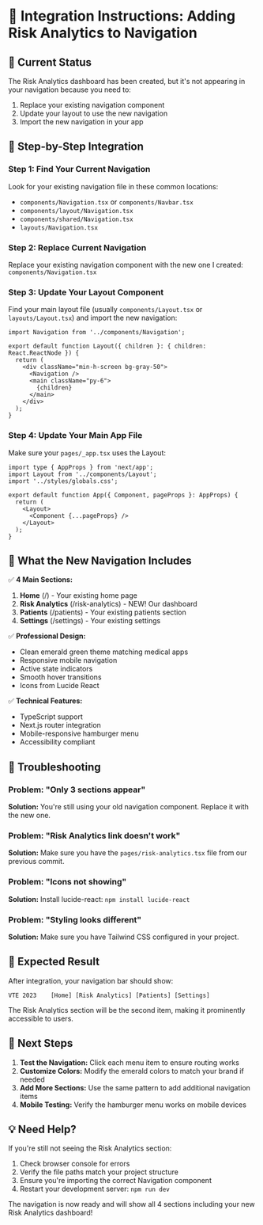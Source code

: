 # 🚀 Integration Instructions: Adding Risk Analytics to Navigation

## 📍 Current Status
The Risk Analytics dashboard has been created, but it's not appearing in your navigation because you need to:
1. Replace your existing navigation component
2. Update your layout to use the new navigation
3. Import the new navigation in your app

## 🔧 Step-by-Step Integration

### Step 1: Find Your Current Navigation
Look for your existing navigation file in these common locations:
- `components/Navigation.tsx` or `components/Navbar.tsx`
- `components/layout/Navigation.tsx`
- `components/shared/Navigation.tsx`
- `layouts/Navigation.tsx`

### Step 2: Replace Current Navigation
Replace your existing navigation component with the new one I created:
`components/Navigation.tsx`

### Step 3: Update Your Layout Component
Find your main layout file (usually `components/Layout.tsx` or `layouts/Layout.tsx`) and import the new navigation:

```tsx
import Navigation from '../components/Navigation';

export default function Layout({ children }: { children: React.ReactNode }) {
  return (
    <div className="min-h-screen bg-gray-50">
      <Navigation />
      <main className="py-6">
        {children}
      </main>
    </div>
  );
}
```

### Step 4: Update Your Main App File
Make sure your `pages/_app.tsx` uses the Layout:

```tsx
import type { AppProps } from 'next/app';
import Layout from '../components/Layout';
import '../styles/globals.css';

export default function App({ Component, pageProps }: AppProps) {
  return (
    <Layout>
      <Component {...pageProps} />
    </Layout>
  );
}
```

## 🎯 What the New Navigation Includes

✅ **4 Main Sections:**
1. **Home** (/) - Your existing home page
2. **Risk Analytics** (/risk-analytics) - NEW! Our dashboard
3. **Patients** (/patients) - Your existing patients section  
4. **Settings** (/settings) - Your existing settings

✅ **Professional Design:**
- Clean emerald green theme matching medical apps
- Responsive mobile navigation
- Active state indicators
- Smooth hover transitions
- Icons from Lucide React

✅ **Technical Features:**
- TypeScript support
- Next.js router integration
- Mobile-responsive hamburger menu
- Accessibility compliant

## 🐛 Troubleshooting

### Problem: "Only 3 sections appear"
**Solution:** You're still using your old navigation component. Replace it with the new one.

### Problem: "Risk Analytics link doesn't work"
**Solution:** Make sure you have the `pages/risk-analytics.tsx` file from our previous commit.

### Problem: "Icons not showing"
**Solution:** Install lucide-react: `npm install lucide-react`

### Problem: "Styling looks different"
**Solution:** Make sure you have Tailwind CSS configured in your project.

## 📱 Expected Result

After integration, your navigation bar should show:
```
VTE 2023    [Home] [Risk Analytics] [Patients] [Settings]
```

The Risk Analytics section will be the second item, making it prominently accessible to users.

## 🔄 Next Steps

1. **Test the Navigation:** Click each menu item to ensure routing works
2. **Customize Colors:** Modify the emerald colors to match your brand if needed
3. **Add More Sections:** Use the same pattern to add additional navigation items
4. **Mobile Testing:** Verify the hamburger menu works on mobile devices

## 💡 Need Help?

If you're still not seeing the Risk Analytics section:
1. Check browser console for errors
2. Verify the file paths match your project structure
3. Ensure you're importing the correct Navigation component
4. Restart your development server: `npm run dev`

The navigation is now ready and will show all 4 sections including your new Risk Analytics dashboard!